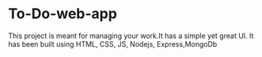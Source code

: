 # To-Do-web-app
This project is meant for managing your work.It has a simple yet great UI.
It has been built using HTML, CSS, JS, Nodejs, Express,MongoDb
